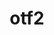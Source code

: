 ---
title: "otf2"
layout: cache
categories: [package, v2025.07.0]
meta: {"compilers": ["gcc@11.4.0", "intel-oneapi-compilers@2025.1.0"], "num_specs": 3, "num_specs_by_stack": {"e4s": 1, "e4s-neoverse-v2": 1, "e4s-oneapi": 1, "e4s-rocm-external": 1, "root": 3}, "oss": ["ubuntu22.04"], "platforms": ["linux"], "stacks": ["e4s", "e4s-neoverse-v2", "e4s-oneapi", "e4s-rocm-external", "root"], "targets": ["neoverse_v2", "x86_64_v3"], "versions": ["3.1.1"]}
spec_details: [{"compiler": "intel-oneapi-compilers@2025.1.0", "hash": "2vr6aodrqnmmgralhesvmic3gqhvbfwi", "os": "ubuntu22.04", "platform": "linux", "size": "-", "stacks": ["e4s-oneapi", "root"], "target": "x86_64_v3", "variants": ["build_system=autotools", "patches:=7e56d93"], "versions": ["3.1.1"]}, {"compiler": "gcc@11.4.0", "hash": "dnkq45vp7jz75guhjruxdiaslg4jhvgc", "os": "ubuntu22.04", "platform": "linux", "size": "-", "stacks": ["e4s-neoverse-v2", "root"], "target": "neoverse_v2", "variants": ["build_system=autotools", "patches:=7e56d93"], "versions": ["3.1.1"]}, {"compiler": "gcc@11.4.0", "hash": "gkqi2llszmbska6kbqovfnylpie7g4tq", "os": "ubuntu22.04", "platform": "linux", "size": "-", "stacks": ["e4s", "e4s-rocm-external", "root"], "target": "x86_64_v3", "variants": ["build_system=autotools", "patches:=7e56d93"], "versions": ["3.1.1"]}]
---